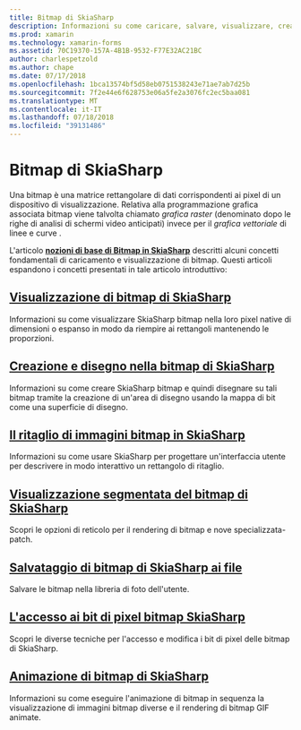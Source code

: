```yaml
---
title: Bitmap di SkiaSharp
description: Informazioni su come caricare, salvare, visualizzare, creare, disegnare sul, aggiungere un'animazione e accedere i bit di SkiaSharp bitmap.
ms.prod: xamarin
ms.technology: xamarin-forms
ms.assetid: 70C19370-157A-4B1B-9532-F77E32AC21BC
author: charlespetzold
ms.author: chape
ms.date: 07/17/2018
ms.openlocfilehash: 1bca13574bf5d58eb0751538243e71ae7ab7d25b
ms.sourcegitcommit: 7f2e44e6f628753e06a5fe2a3076fc2ec5baa081
ms.translationtype: MT
ms.contentlocale: it-IT
ms.lasthandoff: 07/18/2018
ms.locfileid: "39131486"
---
```

# <a name="skiasharp-bitmaps"></a>Bitmap di SkiaSharp

Una bitmap è una matrice rettangolare di dati corrispondenti ai pixel di un dispositivo di visualizzazione. Relativa alla programmazione grafica associata bitmap viene talvolta chiamato _grafica raster_ (denominato dopo le righe di analisi di schermi video anticipati) invece per il _grafica vettoriale_ di linee e curve . 

L'articolo **[nozioni di base di Bitmap in SkiaSharp](../basics/bitmaps.md)** descritti alcuni concetti fondamentali di caricamento e visualizzazione di bitmap. Questi articoli espandono i concetti presentati in tale articolo introduttivo:

## <a name="displaying-skiasharp-bitmapsdisplayingmd"></a>[Visualizzazione di bitmap di SkiaSharp](displaying.md)

Informazioni su come visualizzare SkiaSharp bitmap nella loro pixel native di dimensioni o espanso in modo da riempire ai rettangoli mantenendo le proporzioni.

## <a name="creating-and-drawing-on-skiasharp-bitmapsdrawingmd"></a>[Creazione e disegno nella bitmap di SkiaSharp](drawing.md)

Informazioni su come creare SkiaSharp bitmap e quindi disegnare su tali bitmap tramite la creazione di un'area di disegno usando la mappa di bit come una superficie di disegno.

## <a name="cropping-skiasharp-bitmapscroppingmd"></a>[Il ritaglio di immagini bitmap in SkiaSharp](cropping.md)

Informazioni su come usare SkiaSharp per progettare un'interfaccia utente per descrivere in modo interattivo un rettangolo di ritaglio.

## <a name="segmented-display-of-skiasharp-bitmapssegmentedmd"></a>[Visualizzazione segmentata del bitmap di SkiaSharp](segmented.md)

Scopri le opzioni di reticolo per il rendering di bitmap e nove specializzata-patch.

## <a name="saving-skiasharp-bitmaps-to-filessavingmd"></a>[Salvataggio di bitmap di SkiaSharp ai file](saving.md)

Salvare le bitmap nella libreria di foto dell'utente.

## <a name="accessing-skiasharp-bitmap-pixel-bitspixel-bitsmd"></a>[L'accesso ai bit di pixel bitmap SkiaSharp](pixel-bits.md)

Scopri le diverse tecniche per l'accesso e modifica i bit di pixel delle bitmap di SkiaSharp.

## <a name="animating-skiasharp-bitmapsanimatingmd"></a>[Animazione di bitmap di SkiaSharp](animating.md)

Informazioni su come eseguire l'animazione di bitmap in sequenza la visualizzazione di immagini bitmap diverse e il rendering di bitmap GIF animate.
